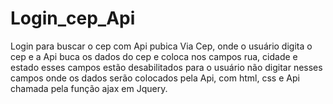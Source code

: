 # Login_cep_Api
 Login para buscar o cep com Api pubica Via Cep, onde o usuário digita o cep e a Api buca os dados do cep e coloca nos campos rua, cidade e estado esses campos estão desabilitados para o usuário não digitar nesses campos onde os dados serão colocados pela Api, com html, css e  Api chamada pela função ajax em Jquery.
